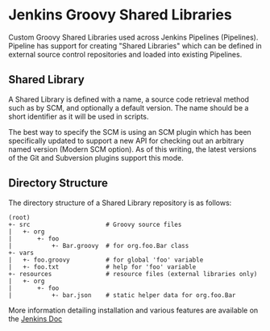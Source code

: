 # Jenkins Groovy Shared Libraries
Custom Groovy Shared Libraries used across Jenkins Pipelines (Pipelines). Pipeline has support for creating "Shared Libraries" which can be defined in external source control repositories and loaded into existing Pipelines.

## Shared Library
A Shared Library is defined with a name, a source code retrieval method such as by SCM, and optionally a default version. The name should be a short identifier as it will be used in scripts.

The best way to specify the SCM is using an SCM plugin which has been specifically updated to support a new API for checking out an arbitrary named version (Modern SCM option). As of this writing, the latest versions of the Git and Subversion plugins support this mode.

## Directory Structure
The directory structure of a Shared Library repository is as follows:
```
(root)
+- src                     # Groovy source files
|   +- org
|       +- foo
|           +- Bar.groovy  # for org.foo.Bar class
+- vars
|   +- foo.groovy          # for global 'foo' variable
|   +- foo.txt             # help for 'foo' variable
+- resources               # resource files (external libraries only)
|   +- org
|       +- foo
|           +- bar.json    # static helper data for org.foo.Bar
```

More information detailing installation and various features are available on the [Jenkins Doc](https://jenkins.io/doc/book/pipeline/shared-libraries/)

